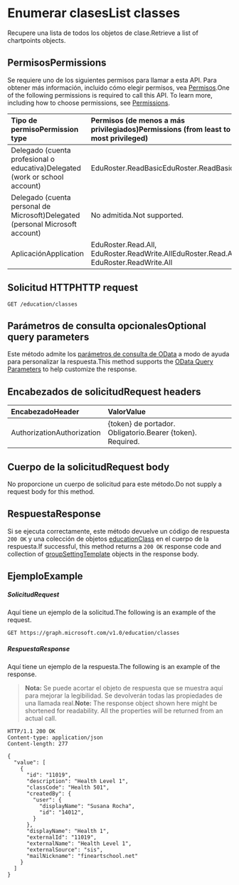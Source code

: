 # <a name="list-classes"></a><span data-ttu-id="8b2f9-101">Enumerar clases</span><span class="sxs-lookup"><span data-stu-id="8b2f9-101">List classes</span></span>

<span data-ttu-id="8b2f9-102">Recupere una lista de todos los objetos de clase.</span><span class="sxs-lookup"><span data-stu-id="8b2f9-102">Retrieve a list of chartpoints objects.</span></span> 

## <a name="permissions"></a><span data-ttu-id="8b2f9-103">Permisos</span><span class="sxs-lookup"><span data-stu-id="8b2f9-103">Permissions</span></span>
<span data-ttu-id="8b2f9-p101">Se requiere uno de los siguientes permisos para llamar a esta API. Para obtener más información, incluido cómo elegir permisos, vea [Permisos](../../../concepts/permissions_reference.md).</span><span class="sxs-lookup"><span data-stu-id="8b2f9-p101">One of the following permissions is required to call this API. To learn more, including how to choose permissions, see [Permissions](../../../concepts/permissions_reference.md).</span></span>

|<span data-ttu-id="8b2f9-106">Tipo de permiso</span><span class="sxs-lookup"><span data-stu-id="8b2f9-106">Permission type</span></span>      | <span data-ttu-id="8b2f9-107">Permisos (de menos a más privilegiados)</span><span class="sxs-lookup"><span data-stu-id="8b2f9-107">Permissions (from least to most privileged)</span></span>              |
|:--------------------|:---------------------------------------------------------|
|<span data-ttu-id="8b2f9-108">Delegado (cuenta profesional o educativa)</span><span class="sxs-lookup"><span data-stu-id="8b2f9-108">Delegated (work or school account)</span></span> | <span data-ttu-id="8b2f9-109">EduRoster.ReadBasic</span><span class="sxs-lookup"><span data-stu-id="8b2f9-109">EduRoster.ReadBasic</span></span> |
|<span data-ttu-id="8b2f9-110">Delegado (cuenta personal de Microsoft)</span><span class="sxs-lookup"><span data-stu-id="8b2f9-110">Delegated (personal Microsoft account)</span></span> |  <span data-ttu-id="8b2f9-111">No admitida.</span><span class="sxs-lookup"><span data-stu-id="8b2f9-111">Not supported.</span></span>  |
|<span data-ttu-id="8b2f9-112">Aplicación</span><span class="sxs-lookup"><span data-stu-id="8b2f9-112">Application</span></span> | <span data-ttu-id="8b2f9-113">EduRoster.Read.All, EduRoster.ReadWrite.All</span><span class="sxs-lookup"><span data-stu-id="8b2f9-113">EduRoster.Read.All, EduRoster.ReadWrite.All</span></span> | 

## <a name="http-request"></a><span data-ttu-id="8b2f9-114">Solicitud HTTP</span><span class="sxs-lookup"><span data-stu-id="8b2f9-114">HTTP request</span></span>
<!-- { "blockType": "ignored" } -->
```http
GET /education/classes
```
## <a name="optional-query-parameters"></a><span data-ttu-id="8b2f9-115">Parámetros de consulta opcionales</span><span class="sxs-lookup"><span data-stu-id="8b2f9-115">Optional query parameters</span></span>
<span data-ttu-id="8b2f9-116">Este método admite los [parámetros de consulta de OData](http://graph.microsoft.io/docs/overview/query_parameters) a modo de ayuda para personalizar la respuesta.</span><span class="sxs-lookup"><span data-stu-id="8b2f9-116">This method supports the [OData Query Parameters](http://graph.microsoft.io/docs/overview/query_parameters) to help customize the response.</span></span>

## <a name="request-headers"></a><span data-ttu-id="8b2f9-117">Encabezados de solicitud</span><span class="sxs-lookup"><span data-stu-id="8b2f9-117">Request headers</span></span>
| <span data-ttu-id="8b2f9-118">Encabezado</span><span class="sxs-lookup"><span data-stu-id="8b2f9-118">Header</span></span>       | <span data-ttu-id="8b2f9-119">Valor</span><span class="sxs-lookup"><span data-stu-id="8b2f9-119">Value</span></span> |
|:---------------|:--------|
| <span data-ttu-id="8b2f9-120">Authorization</span><span class="sxs-lookup"><span data-stu-id="8b2f9-120">Authorization</span></span>  | <span data-ttu-id="8b2f9-p102">{token} de portador. Obligatorio.</span><span class="sxs-lookup"><span data-stu-id="8b2f9-p102">Bearer {token}. Required.</span></span>  |


## <a name="request-body"></a><span data-ttu-id="8b2f9-123">Cuerpo de la solicitud</span><span class="sxs-lookup"><span data-stu-id="8b2f9-123">Request body</span></span>
<span data-ttu-id="8b2f9-124">No proporcione un cuerpo de solicitud para este método.</span><span class="sxs-lookup"><span data-stu-id="8b2f9-124">Do not supply a request body for this method.</span></span>
## <a name="response"></a><span data-ttu-id="8b2f9-125">Respuesta</span><span class="sxs-lookup"><span data-stu-id="8b2f9-125">Response</span></span>
<span data-ttu-id="8b2f9-126">Si se ejecuta correctamente, este método devuelve un código de respuesta `200 OK` y una colección de objetos [educationClass](../resources/educationclass.md) en el cuerpo de la respuesta.</span><span class="sxs-lookup"><span data-stu-id="8b2f9-126">If successful, this method returns a `200 OK` response code and collection of [groupSettingTemplate](../resources/educationclass.md) objects in the response body.</span></span>
## <a name="example"></a><span data-ttu-id="8b2f9-127">Ejemplo</span><span class="sxs-lookup"><span data-stu-id="8b2f9-127">Example</span></span>
##### <a name="request"></a><span data-ttu-id="8b2f9-128">Solicitud</span><span class="sxs-lookup"><span data-stu-id="8b2f9-128">Request</span></span>
<span data-ttu-id="8b2f9-129">Aquí tiene un ejemplo de la solicitud.</span><span class="sxs-lookup"><span data-stu-id="8b2f9-129">The following is an example of the request.</span></span>
<!-- {
  "blockType": "request",
  "name": "get_classes"
}-->
```http
GET https://graph.microsoft.com/v1.0/education/classes
```
##### <a name="response"></a><span data-ttu-id="8b2f9-130">Respuesta</span><span class="sxs-lookup"><span data-stu-id="8b2f9-130">Response</span></span>
<span data-ttu-id="8b2f9-131">Aquí tiene un ejemplo de la respuesta.</span><span class="sxs-lookup"><span data-stu-id="8b2f9-131">The following is an example of the response.</span></span> 

><span data-ttu-id="8b2f9-p103">**Nota:** Se puede acortar el objeto de respuesta que se muestra aquí para mejorar la legibilidad. Se devolverán todas las propiedades de una llamada real.</span><span class="sxs-lookup"><span data-stu-id="8b2f9-p103">**Note:** The response object shown here might be shortened for readability. All the properties will be returned from an actual call.</span></span>

<!-- {
  "blockType": "response",
  "truncated": true,
  "@odata.type": "microsoft.graph.educationClass",
  "isCollection": true
} -->
```http
HTTP/1.1 200 OK
Content-type: application/json
Content-length: 277

{
  "value": [
    {
      "id": "11019",
      "description": "Health Level 1",
      "classCode": "Health 501",
      "createdBy": {
        "user": {
          "displayName": "Susana Rocha",
          "id": "14012",
        }
      },
      "displayName": "Health 1",
      "externalId": "11019",
      "externalName": "Health Level 1",
      "externalSource": "sis",
      "mailNickname": "fineartschool.net"
    }  
  ]
}
```

<!-- uuid: 8fcb5dbc-d5aa-4681-8e31-b001d5168d79
2015-10-25 14:57:30 UTC -->
<!-- {
  "type": "#page.annotation",
  "description": "List classes",
  "keywords": "",
  "section": "documentation",
  "tocPath": ""
}-->